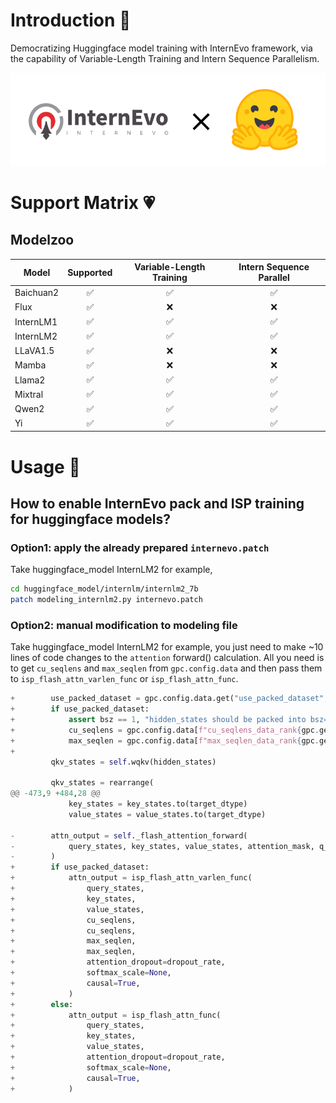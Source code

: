 # Introduction :muscle:

Democratizing Huggingface model training with InternEvo framework, via the capability of Variable-Length Training and Intern Sequence Parallelism.

![InternEvo_and_Huggingface](doc/images/InternEvo_and_Huggingface.png)


# Support Matrix :heartpulse:

## Modelzoo

| Model     | Supported         | Variable-Length Training | Intern Sequence Parallel |
|-----------|:-----------------:|:------------------------:|:------------------------:|
| Baichuan2 |:white_check_mark: |:white_check_mark:        |:white_check_mark:        |
| Flux      |:white_check_mark: |:x:                       |:x:                       |
| InternLM1 |:white_check_mark: |:white_check_mark:        |:white_check_mark:        |
| InternLM2 |:white_check_mark: |:white_check_mark:        |:white_check_mark:        |
| LLaVA1.5  |:white_check_mark: |:x:                       |:x:                       |
| Mamba     |:white_check_mark: |:x:                       |:x:                       |
| Llama2    |:white_check_mark: |:white_check_mark:        |:white_check_mark:        |
| Mixtral   |:white_check_mark: |:white_check_mark:        |:white_check_mark:        |
| Qwen2     |:white_check_mark: |:white_check_mark:        |:white_check_mark:        |
| Yi        |:white_check_mark: |:white_check_mark:        |:white_check_mark:        |


# Usage :rocket:

## How to enable InternEvo pack and ISP training for huggingface models?

### Option1: apply the already prepared `internevo.patch`

Take huggingface_model InternLM2 for example,

```bash
cd huggingface_model/internlm/internlm2_7b
patch modeling_internlm2.py internevo.patch
```

### Option2: manual modification to modeling file

Take huggingface_model InternLM2 for example, you just need to make ~10 lines of code changes to the `attention` forward() calculation. All you need is to get `cu_seqlens` and `max_seqlen` from `gpc.config.data` and then pass them to `isp_flash_attn_varlen_func` or `isp_flash_attn_func`.

``` python
+        use_packed_dataset = gpc.config.data.get("use_packed_dataset", False)
+        if use_packed_dataset:
+            assert bsz == 1, "hidden_states should be packed into bsz=1 when use_packed_dataset=True"
+            cu_seqlens = gpc.config.data[f"cu_seqlens_data_rank{gpc.get_local_rank(ParallelMode.DATA)}"]
+            max_seqlen = gpc.config.data[f"max_seqlen_data_rank{gpc.get_local_rank(ParallelMode.DATA)}"]
+
         qkv_states = self.wqkv(hidden_states)
 
         qkv_states = rearrange(
@@ -473,9 +484,28 @@
             key_states = key_states.to(target_dtype)
             value_states = value_states.to(target_dtype)
 
-        attn_output = self._flash_attention_forward(
-            query_states, key_states, value_states, attention_mask, q_len, dropout=dropout_rate
-        )
+        if use_packed_dataset:
+            attn_output = isp_flash_attn_varlen_func(
+                query_states,
+                key_states,
+                value_states,
+                cu_seqlens,
+                cu_seqlens,
+                max_seqlen,
+                max_seqlen,
+                attention_dropout=dropout_rate,
+                softmax_scale=None,
+                causal=True,
+            )
+        else:
+            attn_output = isp_flash_attn_func(
+                query_states, 
+                key_states, 
+                value_states, 
+                attention_dropout=dropout_rate, 
+                softmax_scale=None, 
+                causal=True,
+            )
```

